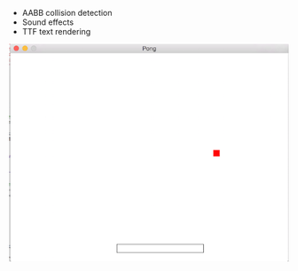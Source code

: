
- AABB collision detection
- Sound effects
- TTF text rendering

![Screenshot](Pong.png?raw=true "Pong")
